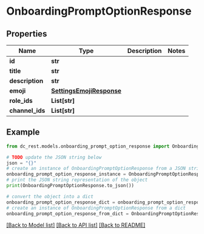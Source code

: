 # OnboardingPromptOptionResponse


## Properties

Name | Type | Description | Notes
------------ | ------------- | ------------- | -------------
**id** | **str** |  | 
**title** | **str** |  | 
**description** | **str** |  | 
**emoji** | [**SettingsEmojiResponse**](SettingsEmojiResponse.md) |  | 
**role_ids** | **List[str]** |  | 
**channel_ids** | **List[str]** |  | 

## Example

```python
from dc_rest.models.onboarding_prompt_option_response import OnboardingPromptOptionResponse

# TODO update the JSON string below
json = "{}"
# create an instance of OnboardingPromptOptionResponse from a JSON string
onboarding_prompt_option_response_instance = OnboardingPromptOptionResponse.from_json(json)
# print the JSON string representation of the object
print(OnboardingPromptOptionResponse.to_json())

# convert the object into a dict
onboarding_prompt_option_response_dict = onboarding_prompt_option_response_instance.to_dict()
# create an instance of OnboardingPromptOptionResponse from a dict
onboarding_prompt_option_response_from_dict = OnboardingPromptOptionResponse.from_dict(onboarding_prompt_option_response_dict)
```
[[Back to Model list]](../README.md#documentation-for-models) [[Back to API list]](../README.md#documentation-for-api-endpoints) [[Back to README]](../README.md)


